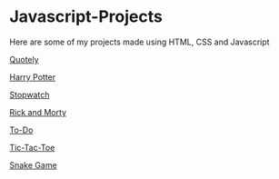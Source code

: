 # Javascript-Projects

Here are some of my projects made using HTML, CSS and Javascript

<a href="https://bushraaksoy.github.io/Javascript-Projects/quotely-js/">Quotely<a/>
<img href="./images/quotely-ss.png"/>

<a href="https://bushraaksoy.github.io/Javascript-Projects/harry-potter/">Harry Potter<a/>
<img href="https://raw.githubusercontent.com/bushraaksoy/Javascript-Projects/main/images/harry-potter-ss.png" />

<a href="https://bushraaksoy.github.io/Javascript-Projects/stopwatch/">Stopwatch<a/>
<img href="https://raw.githubusercontent.com/bushraaksoy/Javascript-Projects/main/images/stopwatch-ss.png" />

<a href="https://bushraaksoy.github.io/Javascript-Projects/RickAndMorty/">Rick and Morty<a/>
<img href="https://raw.githubusercontent.com/bushraaksoy/Javascript-Projects/main/images/rick-and-morty-ss.png" />

<a href="https://bushraaksoy.github.io/Javascript-Projects/Todo/">To-Do<a/>
<img href="https://raw.githubusercontent.com/bushraaksoy/Javascript-Projects/main/images/to-do-ss.png" />

<a href="https://bushraaksoy.github.io/Javascript-Projects/tictactoe/">Tic-Tac-Toe<a/>
<img href="https://raw.githubusercontent.com/bushraaksoy/Javascript-Projects/main/images/tic-tac-toe-ss.png" />

<a href="https://bushraaksoy.github.io/Javascript-Projects/snake-game/">Snake Game<a/>
<img href="https://raw.githubusercontent.com/bushraaksoy/Javascript-Projects/main/images/snake-game-ss.png" />
